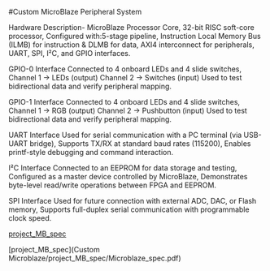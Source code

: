 #Custom MicroBlaze Peripheral System


Hardware Description-
MicroBlaze Processor Core,
32-bit RISC soft-core processor,
Configured with:5-stage pipeline,
Instruction Local Memory Bus (ILMB) for instruction & DLMB for data,
AXI4 interconnect for peripherals,
UART, SPI, I²C, and GPIO interfaces.

GPIO-0 Interface
Connected to 4 onboard LEDs and 4 slide switches,
Channel 1 → LEDs (output)
Channel 2 → Switches (input)
Used to test bidirectional data and verify peripheral mapping.

GPIO-1 Interface
Connected to 4 onboard LEDs and 4 slide switches,
Channel 1 → RGB (output)
Channel 2 → Pushbutton (input)
Used to test bidirectional data and verify peripheral mapping.

UART Interface
Used for serial communication with a PC terminal (via USB-UART bridge),
Supports TX/RX at standard baud rates (115200),
Enables printf-style debugging and command interaction.

I²C Interface
Connected to an EEPROM for data storage and testing,
Configured as a master device controlled by MicroBlaze,
Demonstrates byte-level read/write operations between FPGA and EEPROM.

SPI Interface
Used for future connection with external ADC, DAC, or Flash memory,
Supports full-duplex serial communication with programmable clock speed.



[project_MB_spec](https://github.com/txr-academy/VLSI_MicroBlaze/blob/49032ead8fa6e1e19f995605fcc3399beed3bb48/Custom%20Microblaze/project_MB_spec/Microblaze_spec.pdf)






















[project_MB_spec](Custom Microblaze/project_MB_spec/Microblaze_spec.pdf)
